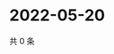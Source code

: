 # 2022-05-20

共 0 条

<!-- BEGIN WEIBO -->
<!-- 最后更新时间 Fri May 20 2022 14:08:32 GMT+0800 (China Standard Time) -->

<!-- END WEIBO -->
